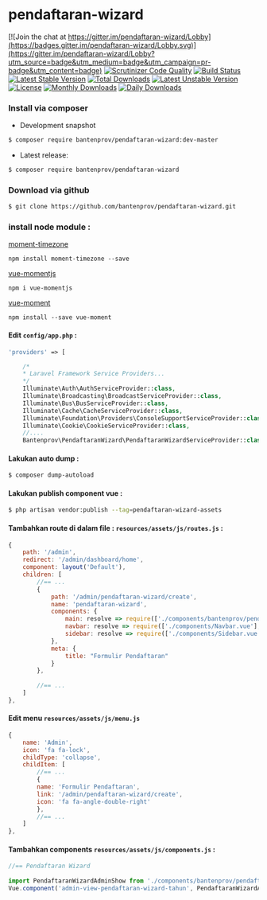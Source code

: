 # pendaftaran-wizard

[![Join the chat at https://gitter.im/pendaftaran-wizard/Lobby](https://badges.gitter.im/pendaftaran-wizard/Lobby.svg)](https://gitter.im/pendaftaran-wizard/Lobby?utm_source=badge&utm_medium=badge&utm_campaign=pr-badge&utm_content=badge)
[![Scrutinizer Code Quality](https://scrutinizer-ci.com/g/bantenprov/pendaftaran-wizard/badges/quality-score.png?b=master)](https://scrutinizer-ci.com/g/bantenprov/pendaftaran-wizard/?branch=master)
[![Build Status](https://scrutinizer-ci.com/g/bantenprov/pendaftaran-wizard/badges/build.png?b=master)](https://scrutinizer-ci.com/g/bantenprov/pendaftaran-wizard/build-status/master)
[![Latest Stable Version](https://poser.pugx.org/bantenprov/pendaftaran-wizard/v/stable)](https://packagist.org/packages/bantenprov/pendaftaran-wizard)
[![Total Downloads](https://poser.pugx.org/bantenprov/pendaftaran-wizard/downloads)](https://packagist.org/packages/bantenprov/pendaftaran-wizard)
[![Latest Unstable Version](https://poser.pugx.org/bantenprov/pendaftaran-wizard/v/unstable)](https://packagist.org/packages/bantenprov/pendaftaran-wizard)
[![License](https://poser.pugx.org/bantenprov/pendaftaran-wizard/license)](https://packagist.org/packages/bantenprov/pendaftaran-wizard)
[![Monthly Downloads](https://poser.pugx.org/bantenprov/pendaftaran-wizard/d/monthly)](https://packagist.org/packages/bantenprov/pendaftaran-wizard)
[![Daily Downloads](https://poser.pugx.org/bantenprov/pendaftaran-wizard/d/daily)](https://packagist.org/packages/bantenprov/pendaftaran-wizard)


### Install via composer

- Development snapshot

```bash
$ composer require bantenprov/pendaftaran-wizard:dev-master
```

- Latest release:

```bash
$ composer require bantenprov/pendaftaran-wizard
```

### Download via github

```bash
$ git clone https://github.com/bantenprov/pendaftaran-wizard.git
```

### install node module :

<a href="http://momentjs.com/timezone/"> moment-timezone </a>
```
npm install moment-timezone --save
```

<a href="https://www.npmjs.com/package/vue-momentjs"> vue-momentjs </a>
```
npm i vue-momentjs
```

<a href="https://github.com/brockpetrie/vue-moment"> vue-moment </a>
```
npm install --save vue-moment
```

#### Edit `config/app.php` :

```php
'providers' => [

    /*
    * Laravel Framework Service Providers...
    */
    Illuminate\Auth\AuthServiceProvider::class,
    Illuminate\Broadcasting\BroadcastServiceProvider::class,
    Illuminate\Bus\BusServiceProvider::class,
    Illuminate\Cache\CacheServiceProvider::class,
    Illuminate\Foundation\Providers\ConsoleSupportServiceProvider::class,
    Illuminate\Cookie\CookieServiceProvider::class,
    //....
    Bantenprov\PendaftaranWizard\PendaftaranWizardServiceProvider::class,
```


#### Lakukan auto dump :

```bash
$ composer dump-autoload
```

#### Lakukan publish component vue :

```bash
$ php artisan vendor:publish --tag=pendaftaran-wizard-assets
```
#### Tambahkan route di dalam file : `resources/assets/js/routes.js` :
 

```javascript
{
    path: '/admin',
    redirect: '/admin/dashboard/home',
    component: layout('Default'),
    children: [
        //== ...
        {
            path: '/admin/pendaftaran-wizard/create',
            name: 'pendaftaran-wizard',
            components: {
                main: resolve => require(['./components/bantenprov/pendaftaran-wizard/PendaftaranWizard.add.vue'], resolve),
                navbar: resolve => require(['./components/Navbar.vue'], resolve),
                sidebar: resolve => require(['./components/Sidebar.vue'], resolve)
            },
            meta: {
                title: "Formulir Pendaftaran"
            }
        },
         
        //== ...
    ]
},
```
#### Edit menu `resources/assets/js/menu.js`
 

```javascript
{
    name: 'Admin',
    icon: 'fa fa-lock',
    childType: 'collapse',
    childItem: [
        //== ...
        {
        name: 'Formulir Pendaftaran',
        link: '/admin/pendaftaran-wizard/create',
        icon: 'fa fa-angle-double-right'
        },
        //== ...
    ]
},
```

#### Tambahkan components `resources/assets/js/components.js` :

```javascript
//== Pendaftaran Wizard
 
import PendaftaranWizardAdminShow from './components/bantenprov/pendaftaran-wizard/PendaftaranWizardAdmin.show.vue';
Vue.component('admin-view-pendaftaran-wizard-tahun', PendaftaranWizardAdminShow);

 

